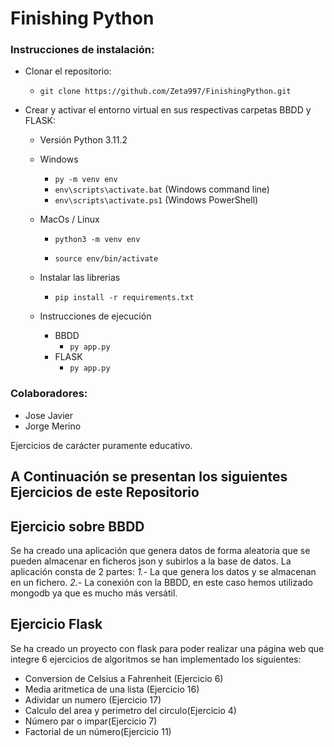 ﻿# Finishing Python

### Instrucciones de instalación:

- Clonar el repositorio:

  - `git clone https://github.com/Zeta997/FinishingPython.git`
- Crear y activar el entorno virtual en sus respectivas carpetas BBDD y FLASK:
  - Versión Python 3.11.2

  - Windows

    - `py -m venv env`
    - `env\scripts\activate.bat` (Windows command line)
    - `env\scripts\activate.ps1` (Windows PowerShell)

  - MacOs / Linux

    - `python3 -m venv env`

    - `source env/bin/activate`
  - Instalar las librerias
    - `pip install -r requirements.txt`
  - Instrucciones de ejecución
    - BBDD
      - `py app.py`
    - FLASK
      - `py app.py`

### Colaboradores:

- Jose Javier
- Jorge  Merino

Ejercicios de carácter puramente educativo.

## A Continuación se presentan los siguientes Ejercicios de este Repositorio

## Ejercicio sobre BBDD
Se ha creado una aplicación que genera datos de forma aleatoria que se pueden almacenar en ficheros json y subirlos a la base de datos. La aplicación consta de 2 partes:
*1.-* La que genera los datos y se almacenan en un fichero.
*2.-* La conexión con la BBDD, en este caso hemos utilizado 			mongodb ya que es mucho más versátil.  


## Ejercicio Flask

Se ha creado un proyecto con flask para poder realizar una página web que integre 6 ejercicios de algoritmos se han implementado los siguientes:

- Conversion de Celsius a Fahrenheit (Ejercicio 6)
- Media aritmetica de una lista (Ejercicio 16)
- Adividar un numero (Ejercicio 17)
- Calculo del area y perimetro del circulo(Ejercicio 4)
- Número par o impar(Ejercicio 7)
- Factorial de un número(Ejercicio 11)

